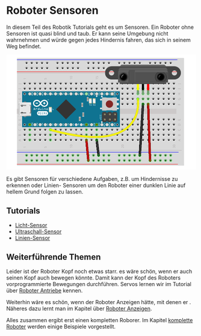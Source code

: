# Roboter Sensoren

In diesem Teil des Robotik Tutorials geht es um Sensoren. Ein Roboter ohne Sensoren ist quasi blind und taub. Er kann seine Umgebung nicht wahrnehmen und würde gegen jedes Hindernis fahren, das sich in seinem Weg befindet.

![Intro](../images/slide3.png)

Es gibt Sensoren für verschiedene Aufgaben, z.B. um Hindernisse zu erkennen oder Linien- Sensoren um den Roboter einer dunklen Linie auf  hellem Grund folgen zu lassen. 

## Tutorials

* [Licht-Sensor](exercises/ldr.md)
* [Ultraschall-Sensor](exercises/ultrasonic.md)
* [Linien-Sensor](exercises/line-sensor.md)

## Weiterführende Themen

Leider ist der Roboter Kopf noch etwas starr. es wäre schön, wenn er auch seinen Kopf auch bewegen könnte. Damit kann der Kopf des Roboters vorprogrammierte Bewegungen durchführen. Servos lernen wir im Tutorial über [Roboter Antriebe](actors.md) kennen.

Weiterhin wäre es schön, wenn der Roboter Anzeigen hätte, mit denen er . Näheres dazu lernt man im Kapitel über [Roboter Anzeigen](displays.md). 

Alles zusammen ergibt erst einen kompletten Roborer. Im Kapitel [komplette Roboter](robots.md) werden einige Beispiele vorgestellt.

